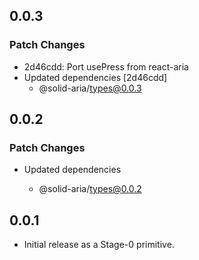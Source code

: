 ## 0.0.3

### Patch Changes

- 2d46cdd: Port usePress from react-aria
- Updated dependencies [2d46cdd]
  - @solid-aria/types@0.0.3

## 0.0.2

### Patch Changes

- Updated dependencies

  - @solid-aria/types@0.0.2

## 0.0.1

- Initial release as a Stage-0 primitive.
